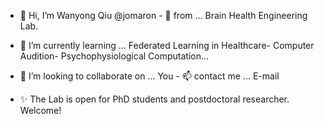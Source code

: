 - 👋 Hi, I’m Wanyong Qiu @jomaron - 👀 from ... Brain Health Engineering Lab. 
- 🌱 I’m currently learning ... Federated Learning in Healthcare- Computer Audition- Psychophysiological Computation...
- 💞️ I’m looking to collaborate on ... You - 📫 contact me ... E-mail

- ✨ The Lab is open for PhD students and postdoctoral researcher. Welcome!
<!---
jomaron/jomaron is a ✨ special ✨ repository because its `README.md` (this file) appears on your GitHub profile.
You can click the Preview link to take a look at your changes.
--->
